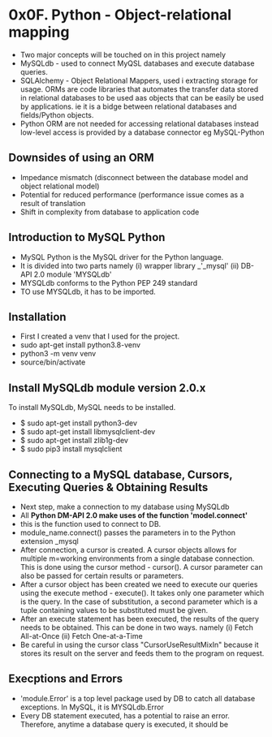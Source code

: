 # 0x0F. Python - Object-relational mapping

* Two major concepts will be touched on in this project namely
* MySQLdb - used to connect MyQSL databases and execute database queries.
* SQLAlchemy - Object Relational Mappers, used i extracting storage for usage. ORMs are code libraries that automates the transfer data stored in relational databases to be used aas objects that can be easily be used by applications. ie it is a bidge between relational databases and fields/Python objects.
* Python ORM are not needed for accessing relational databases instead low-level access is provided by a database connector eg MySQL-Python

## Downsides of using an ORM

* Impedance mismatch (disconnect between the database model and object relational model)
* Potential for reduced performance (performance issue comes as a result of translation
* Shift in complexity from database to application code

## Introduction to MySQL Python

* MySQL Python is the MySQL driver for the Python language.
* It is divided into two parts namely (i) wrapper library _'_mysql' (ii) DB-API 2.0 module 'MYSQLdb'
* MYSQLdb conforms to the Python PEP 249 standard
* TO use MYSQLdb, it has to be imported.


## Installation

* First I created a venv that I used for the project.
* sudo apt-get install python3.8-venv
* python3 -m venv venv
* source/bin/activate

## Install MySQLdb module version 2.0.x

To install MySQLdb, MySQL needs to be installed.

* $ sudo apt-get install python3-dev
* $ sudo apt-get install libmysqlclient-dev
* $ sudo apt-get install zlib1g-dev
* $ sudo pip3 install mysqlclient

## Connecting to a MySQL database, Cursors, Executing Queries & Obtaining Results

* Next step, make a connection to my database using MySQLdb
* All **Python DM-API 2.0  make uses of the function 'model.connect'**
* this is the function used to connect to DB.
* module_name.connect() passes the parameters in to the Python extension \_mysql
* After connection, a cursor is created. A cursor objects allows for multiple m=working environments from a single database connection. This is done using the cursor method - cursor(). A cursor parameter can also be passed for certain results or parameters.
* After a cursor object has been created we need to execute our queries using the execute method - execute(). It  takes only one parameter which is the query. In the case of substitution, a second parameter which is a tuple containing values to be substituted must be given.
* After an execute statement has been executed, the results of the query needs to be obtained. This can be done in two ways. namely (i) Fetch All-at-Once (ii) Fetch One-at-a-Time
* Be careful in using the cursor class "CursorUseResultMixIn" because it stores its result on the server and feeds them to the program on request.

## Execptions and Errors

* 'module.Error' is a top level package used by DB to catch all database exceptions. In MySQL, it is MYSQLdb.Error
* Every DB statement executed, has a potential to raise an error. Therefore, anytime a database query is executed, it should be 
